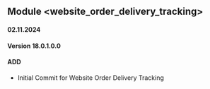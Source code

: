 ## Module <website_order_delivery_tracking>
#### 02.11.2024
#### Version 18.0.1.0.0
#### ADD
- Initial Commit for Website Order Delivery Tracking
